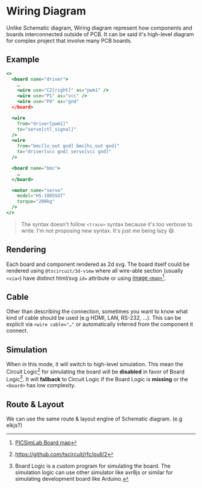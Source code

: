 # Wiring Diagram

Unlike Schematic diagram, Wiring diagram represent how components and boards interconnected outside of PCB. It can be said it's high-level diagram for complex project that involve many PCB boards.

## Example

```jsx
<>
  <board name="driver">
    …
    <wire use="C2[right]" as="pwm1" />
    <wire use="P1" as="vcc" />
    <wire use="P9" as="gnd"
  </board>

  <wire
    from="driver[pwm1]"
    to="servo[ctl_signal]"
  />
  <wire
    from="bmc[lo_out gnd] bmc[hi_out gnd]"
    to="driver[vcc gnd] servo[vcc gnd]" 
  />

  <board name="bmc">
    …
  </board>

  <motor name="servo"
    model="HS-1005SGT"
    torque="200kg"
  />
</>
```
> The syntax doesn't follow `<trace>` syntax because it's too verbose to write. I'm not proposing new syntax. It's just me being lazy 😄.

## Rendering
Each board and component rendered as 2d svg. The board itself could be rendered using `@tscircuit/3d-view` where all wire-able section (usually `<via>`) have distinct html/svg `id=` attribute or using [image `<map>`][map][^board_map].


[^board_map]: [PICSimLab Board map](https://lcgamboa.github.io/picsimlab_docs/stable/Picturemap.html)

[map]: https://developer.mozilla.org/en-US/docs/Web/HTML/Element/map

## Cable

Other than describing the connection, sometimes you want to know what kind of cable should be used (e.g HDMI, LAN, RS-232, …). This can be explicit via `<wire cable="…"` or automatically inferred from the component it connect.

## Simulation

When in this mode, it will switch to high-level simulation. This mean the Circuit Logic[^circuit_logic] for simulating the board will be **disabled** in favor of Board Logic[^board_logic]. It will **fallback** to Circuit Logic if the Board Logic is **missing** or the `<board>` has low complexity.

[^circuit_logic]: https://github.com/tscircuit/rfc/pull/2
[^board_logic]: Board Logic is a custom program for simulating the board. The simulation logic can use other simulator like avr8js or similar for simulating development board like Arduino.

## Route & Layout

We can use the same route & layout engine of Schematic diagram. (e.g elkjs?)